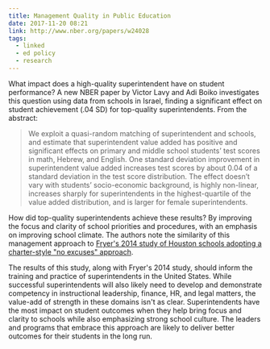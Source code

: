 ```yaml
---
title: Management Quality in Public Education
date: 2017-11-20 08:21
link: http://www.nber.org/papers/w24028
tags:
  - linked
  - ed policy
  - research
---
```


What impact does a high-quality superintendent have on student performance? A new NBER paper by Victor Lavy and Adi Boiko investigates this question using data from schools in Israel, finding a significant effect on student achievement (.04 SD) for top-quality superintendents. From the abstract:

> We exploit a quasi-random matching of superintendent and schools, and estimate that superintendent value added has positive and significant effects on primary and middle school students’ test scores in math, Hebrew, and English. One standard deviation improvement in superintendent value added increases test scores by about 0.04 of a standard deviation in the test score distribution. The effect doesn’t vary with students’ socio-economic background, is highly non-linear, increases sharply for superintendents in the highest-quartile of the value added distribution, and is larger for female superintendents.

How did top-quality superintendents achieve these results? By improving the focus and clarity of school priorities and procedures, with an emphasis on improving school climate. The authors note the similarity of this management approach to [Fryer's 2014 study of Houston schools adopting a charter-style "no excuses" approach](http://scholar.harvard.edu/files/fryer/files/2014_injecting_charter_school_best_practices_into_traditional_public_schools.pdf). 

The results of this study, along with Fryer's 2014 study, should inform the training and practice of superintendents in the United States. While successful superintendents will also likely need to develop and demonstrate competency in instructional leadership, finance, HR, and legal matters, the value-add of strength in these domains isn't as clear. Superintendents have the most impact on student outcomes when they help bring focus and clarity to schools while also emphasizing strong school culture. The leaders and programs that embrace this approach are likely to deliver better outcomes for their students in the long run. 